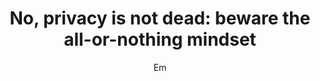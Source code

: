 ---
layout: post
title: "No, privacy is not dead: beware the all-or-nothing mindset"
link: "https://www.privacyguides.org/articles/2025/02/17/privacy-is-not-dead"
author: "Em"
published_date: "17/02/2025"
description: "In my work as a privacy advocate, I regularly encounter two types of discourse that I find very damaging to privacy as a whole. The first one is the idea that privacy is dead, implying it's not worth putting any effort to protect personal data anymore. This is the abdication mindset. This attitude is the one that scares me the most because without giving it a fight then of course the battle is lost in advance. Like a self-fulfilling prophecy, privacy is dead if you let it die."
language: "en"
categories: 
   - Liens
tags: "vie-privée"
og-tags: "vie-privée"
permalink: /:categories/:year/:month/:day/:title/
---